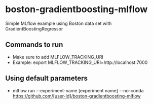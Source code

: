 # boston-gradientboosting-mlflow
Simple MLflow example using Boston data set with GradientBoostingRegressor

## Commands to run
* Make sure to add MLFLOW_TRACKING_URI
* Example: export MLFLOW_TRACKING_URI=http://localhost:7000

## Using default parameters
* mlflow run --experiment-name [experiment name] --no-conda https://github.com/[user-id]/boston-gradientboosting-mlflow 
